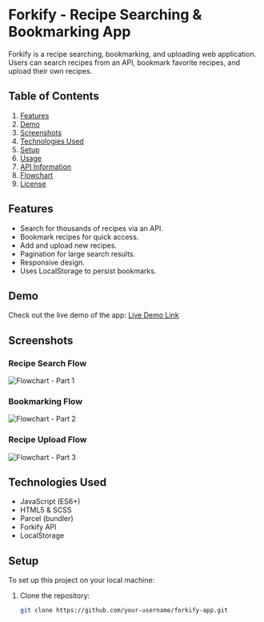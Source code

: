 # Forkify - Recipe Searching & Bookmarking App

Forkify is a recipe searching, bookmarking, and uploading web application. Users can search recipes from an API, bookmark favorite recipes, and upload their own recipes.

## Table of Contents
1. [Features](#features)
2. [Demo](#demo)
3. [Screenshots](#screenshots)
4. [Technologies Used](#technologies-used)
5. [Setup](#setup)
6. [Usage](#usage)
7. [API Information](#api-information)
8. [Flowchart](#flowchart)
9. [License](#license)

## Features

- Search for thousands of recipes via an API.
- Bookmark recipes for quick access.
- Add and upload new recipes.
- Pagination for large search results.
- Responsive design.
- Uses LocalStorage to persist bookmarks.

## Demo

Check out the live demo of the app: [Live Demo Link](your-live-link-here)

## Screenshots

### Recipe Search Flow
![Flowchart - Part 1](https://github.com/your-username/forkify-app/raw/main/images/forkify-flowchart-part-1.png)

### Bookmarking Flow
![Flowchart - Part 2](https://github.com/your-username/forkify-app/raw/main/images/forkify-flowchart-part-2.png)

### Recipe Upload Flow
![Flowchart - Part 3](https://github.com/your-username/forkify-app/raw/main/images/forkify-flowchart-part-3.png)

## Technologies Used

- JavaScript (ES6+)
- HTML5 & SCSS
- Parcel (bundler)
- Forkify API
- LocalStorage

## Setup

To set up this project on your local machine:

1. Clone the repository:
   ```bash
   git clone https://github.com/your-username/forkify-app.git
